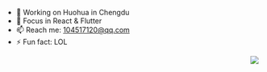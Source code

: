 
- 🔭 Working on Huohua in Chengdu
- 🌱 Focus in React & Flutter
- 📫 Reach me: 104517120@qq.com
- ⚡  Fun fact: LOL

<img  align="right"  src="https://github-readme-stats.vercel.app/api?username=mackkkk&count_private=true&show_icons=true&theme=buefy">

